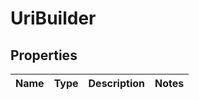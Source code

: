 # UriBuilder

## Properties
Name | Type | Description | Notes
------------ | ------------- | ------------- | -------------
